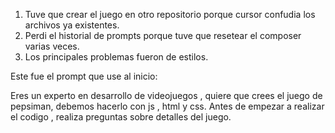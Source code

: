 1. Tuve que crear el juego en otro repositorio porque cursor confudia los archivos ya existentes.
2. Perdi el historial de prompts porque tuve que resetear  el composer varias veces.
3. Los principales problemas fueron de estilos.

Este fue el prompt que use al inicio:

Eres un experto en desarrollo de videojuegos , quiere que crees el juego de pepsiman, debemos hacerlo con js , html y css. Antes de empezar a realizar el codigo , realiza preguntas sobre detalles del juego.